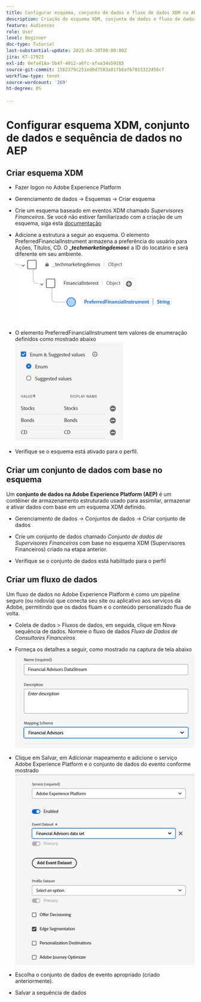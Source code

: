 ```yaml
---
title: Configurar esquema, conjunto de dados e fluxo de dados XDM no AEP
description: Criação de esquema XDM, conjunto de dados e fluxo de dados
feature: Audiences
role: User
level: Beginner
doc-type: Tutorial
last-substantial-update: 2025-04-30T00:00:00Z
jira: KT-17923
exl-id: 0efa418a-5b4f-4012-a6fc-afaa34a59285
source-git-commit: 15b2379c251ed0d7583a01fb6af67815322456cf
workflow-type: tm+mt
source-wordcount: '269'
ht-degree: 0%

---
```


# Configurar esquema XDM, conjunto de dados e sequência de dados no AEP

## Criar esquema XDM

* Fazer logon no Adobe Experience Platform
* Gerenciamento de dados -> Esquemas -> Criar esquema

* Crie um esquema baseado em eventos XDM chamado _Supervisores Financeiros_. Se você não estiver familiarizado com a criação de um esquema, siga esta [documentação](https://experienceleague.adobe.com/en/docs/experience-platform/xdm/tutorials/create-schema-ui)

* Adicione a estrutura a seguir ao esquema. O elemento PreferredFinancialInstrument armazena a preferência do usuário para Ações, Títulos, CD. O **__techmarketingdemos_**&#x200B;é a ID do locatário e será diferente em seu ambiente.
  ![xdm-schema](assets/xdm-schema.png)

* O elemento PreferredFinancialInstrument tem valores de enumeração definidos como mostrado abaixo
  ![valores-enumeração](assets/enum-values.png)

* Verifique se o esquema está ativado para o perfil.

## Criar um conjunto de dados com base no esquema

Um **conjunto de dados na Adobe Experience Platform (AEP)** é um contêiner de armazenamento estruturado usado para assimilar, armazenar e ativar dados com base em um esquema XDM definido.


* Gerenciamento de dados -> Conjuntos de dados -> Criar conjunto de dados
* Crie um conjunto de dados chamado _Conjunto de dados de Supervisores Financeiros_ com base no esquema XDM (Supervisores Financeiros) criado na etapa anterior.

* Verifique se o conjunto de dados está habilitado para o perfil

## Criar um fluxo de dados

Um fluxo de dados no Adobe Experience Platform é como um pipeline seguro (ou rodovia) que conecta seu site ou aplicativo aos serviços da Adobe, permitindo que os dados fluam e o conteúdo personalizado flua de volta.

* Coleta de dados > Fluxos de dados, em seguida, clique em Nova sequência de dados. Nomeie o fluxo de dados _Fluxo de Dados de Consultores Financeiros_

* Forneça os detalhes a seguir, como mostrado na captura de tela abaixo
  ![sequência de dados](assets/datastream.png)
* Clique em Salvar, em Adicionar mapeamento e adicione o serviço Adobe Experience Platform e o conjunto de dados do evento conforme mostrado
  ![datastream-mapping](assets/datastream-service.png)

* Escolha o conjunto de dados de evento apropriado (criado anteriormente).

* Salvar a sequência de dados


